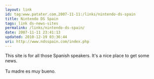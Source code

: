 ```yaml
---
layout: link
id: tag:www.patater.com,2007-11-11:/links/nintendo-ds-spain
title: Nintendo DS Spain
tags: link ds-news-sites
permalink: /links/nintendo-ds-spain/
date: 2007-11-11 23:41:13
updated: 2010-12-19 03:36:44
uri: http://www.ndsspain.com/index.php
---
```

This site is for all those Spanish speakers. It's a nice place to get some
news.<br/><br/>Tu madre es muy bueno.
